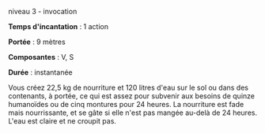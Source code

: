 niveau 3 - invocation

**Temps d'incantation** : 1 action

**Portée** : 9 mètres

**Composantes** : V, S

**Durée** : instantanée

Vous créez 22,5 kg de nourriture et 120 litres d'eau sur le sol ou dans des contenants, à portée, ce qui est assez pour subvenir aux besoins de quinze humanoïdes ou de cinq montures pour 24 heures. La nourriture est fade mais nourrissante, et se gâte si elle n'est pas mangée au-delà de 24 heures. L'eau est claire et ne croupit pas.